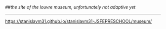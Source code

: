 ##_the site of the louvre museum, unfortunately not adaptive yet_
***
https://stanislavm31.github.io/stanislavm31-JSFEPRESCHOOL/museum/
